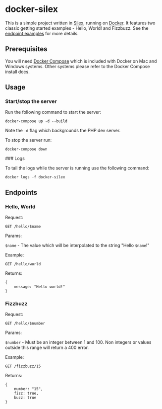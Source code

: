 # docker-silex

This is a simple project written in [Silex](http://silex.sensiolabs.org/), running on [Docker](http://www.docker.com/). It features two classic getting started examples - Hello, World! and Fizzbuzz. See the [endpoint examples](#Endpoints) for more details.

## Prerequisites

You will need [Docker Compose](https://docs.docker.com/compose/install) which is included with Docker on Mac and Windows systems. Other systems please refer to the Docker Compose install docs.

## Usage


### Start/stop the server
Run the following command to start the server:

```
docker-compose up -d --build
```

Note the `-d` flag which backgrounds the PHP dev server.

To stop the server run:

```
docker-compose down
```

### Logs

To tail the logs while the server is running use the following command:

```
docker logs -f docker-silex 
```

## Endpoints

### Hello, World

Request:
```
GET /hello/$name
```
Params:

`$name` - The value which will be interpolated to the string "Hello `$name`!"

Example:
```
GET /hello/world
```
Returns:

```
{
    message: "Hello world!"
}
```

### Fizzbuzz

Request:
```
GET /hello/$number
```
Params:

`$number` - Must be an integer between 1 and 100. Non integers or values outside this range will return a 400 error.

Example:
```
GET /fizzbuzz/15
```
Returns:

```
{
    number: "15",
    fizz: true,
    buzz: true
}
```
